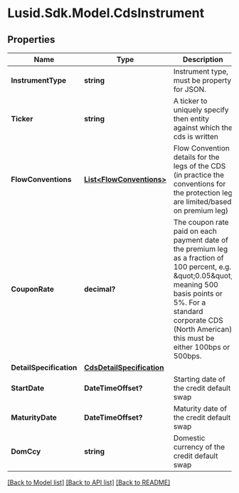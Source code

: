 
# Lusid.Sdk.Model.CdsInstrument

## Properties

Name | Type | Description | Notes
------------ | ------------- | ------------- | -------------
**InstrumentType** | **string** | Instrument type, must be property for JSON. | 
**Ticker** | **string** | A ticker to uniquely specify then entity against which the cds is written | 
**FlowConventions** | [**List&lt;FlowConventions&gt;**](FlowConventions.md) | Flow Convention details for the legs of the CDS (in practice the conventions for the protection leg are limited/based on premium leg) | 
**CouponRate** | **decimal?** | The coupon rate paid on each payment date of the premium leg as a fraction of 100 percent, e.g. \&quot;0.05\&quot; meaning 500 basis points or 5%.  For a standard corporate CDS (North American) this must be either 100bps or 500bps. | 
**DetailSpecification** | [**CdsDetailSpecification**](CdsDetailSpecification.md) |  | 
**StartDate** | **DateTimeOffset?** | Starting date of the credit default swap | 
**MaturityDate** | **DateTimeOffset?** | Maturity date of the credit default swap | 
**DomCcy** | **string** | Domestic currency of the credit default swap | 

[[Back to Model list]](../README.md#documentation-for-models)
[[Back to API list]](../README.md#documentation-for-api-endpoints)
[[Back to README]](../README.md)

